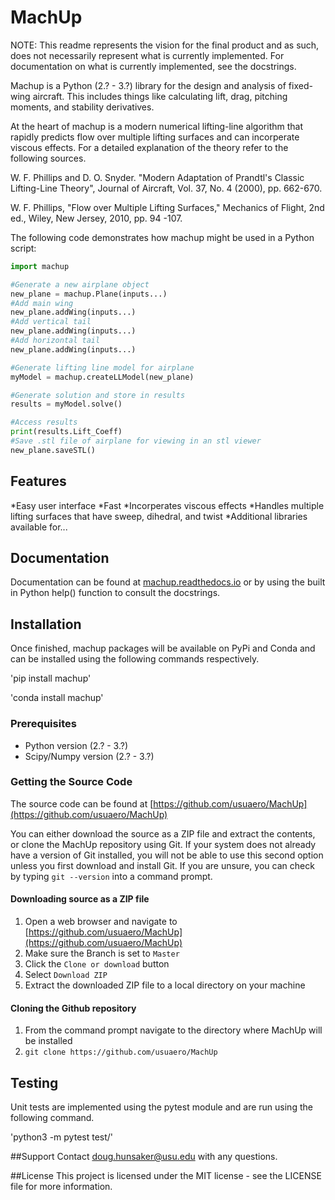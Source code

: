 # MachUp
NOTE: This readme represents the vision for the final product and as
such, does not necessarily represent what is currently implemented. For
documentation on what is currently implemented, see the docstrings.


Machup is a Python (2.? - 3.?) library for the design and analysis of 
fixed-wing aircraft. This includes things like calculating lift, 
drag, pitching moments, and stability derivatives. 

At the heart of machup is a modern numerical lifting-line algorithm that
rapidly predicts flow over multiple lifting surfaces and can 
incorperate viscous effects. For a detailed explanation of the theory 
refer to the following sources.

W. F. Phillips and D. O. Snyder. "Modern Adaptation of Prandtl's
Classic Lifting-Line Theory", Journal of Aircraft, Vol. 37, No. 4
(2000), pp. 662-670.

W. F. Phillips, "Flow over Multiple Lifting Surfaces," Mechanics of
Flight, 2nd ed., Wiley, New Jersey, 2010, pp. 94 -107.


The following code demonstrates how machup might be used in a 
Python script:

```python
import machup

#Generate a new airplane object
new_plane = machup.Plane(inputs...)
#Add main wing
new_plane.addWing(inputs...)
#Add vertical tail
new_plane.addWing(inputs...)
#Add horizontal tail
new_plane.addWing(inputs...)

#Generate lifting line model for airplane
myModel = machup.createLLModel(new_plane)

#Generate solution and store in results
results = myModel.solve()

#Access results
print(results.Lift_Coeff)
#Save .stl file of airplane for viewing in an stl viewer
new_plane.saveSTL()
```

## Features

*Easy user interface
*Fast
*Incorperates viscous effects
*Handles multiple lifting surfaces that have sweep, dihedral, and twist
*Additional libraries available for...

## Documentation

Documentation can be found at [machup.readthedocs.io](machup.readthedocs.io)
or by using the built in Python help() function to consult the docstrings. 

## Installation

Once finished, machup packages will be available on PyPi and Conda and can be installed 
using the following commands respectively. 

'pip install machup'

'conda install machup'

### Prerequisites

* Python version (2.? - 3.?)
* Scipy/Numpy version (2.? - 3.?)

### Getting the Source Code

The source code can be found at [https://github.com/usuaero/MachUp](https://github.com/usuaero/MachUp)

You can either download the source as a ZIP file and extract the contents, or 
clone the MachUp repository using Git. If your system does not already have a 
version of Git installed, you will not be able to use this second option unless 
you first download and install Git. If you are unsure, you can check by typing 
`git --version` into a command prompt.

#### Downloading source as a ZIP file

1. Open a web browser and navigate to [https://github.com/usuaero/MachUp](https://github.com/usuaero/MachUp)
2. Make sure the Branch is set to `Master`
3. Click the `Clone or download` button
4. Select `Download ZIP`
5. Extract the downloaded ZIP file to a local directory on your machine

#### Cloning the Github repository

1. From the command prompt navigate to the directory where MachUp will be installed
2. `git clone https://github.com/usuaero/MachUp`

## Testing
Unit tests are implemented using the pytest module and are run using the following command.

'python3 -m pytest test/'

##Support
Contact doug.hunsaker@usu.edu with any questions.

##License
This project is licensed under the MIT license - see the LICENSE file for more information. 
